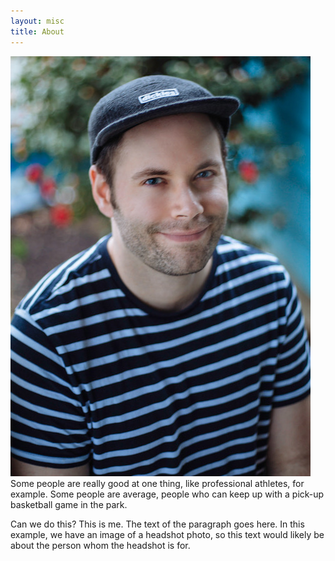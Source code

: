```yaml
---
layout: misc
title: About
---
```


![me](/assets/img/3813D2FB-1845-481F-BD6E-598B83BCADBB.jpeg)
Some people are really good at one thing, like professional athletes, for example. Some people are average, people who can keep up with a pick-up basketball game in the park.

Can we do this? This is me. The text of the paragraph goes here. In this example, we have an image of a headshot photo, so this text would likely be about the person whom the headshot is for.
